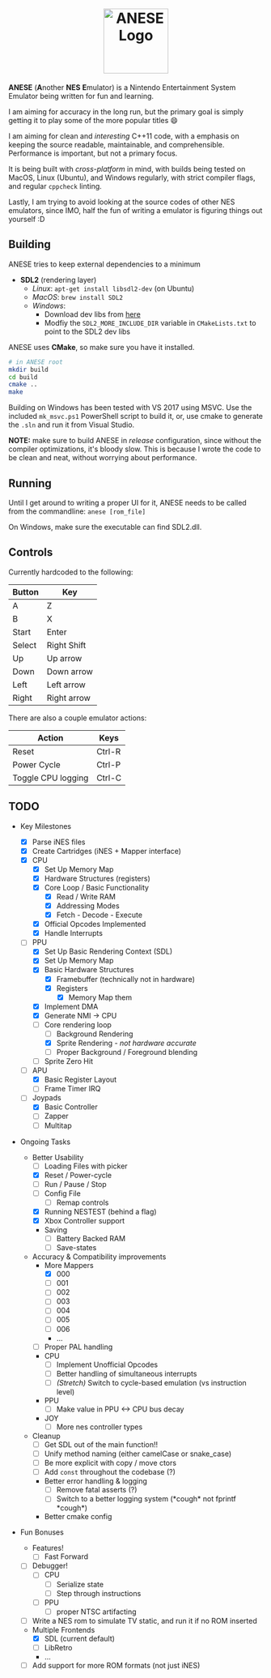 <h1 align="center">
  <img height="128px" src="resources/icons/anese.ico" alt="ANESE Logo">
</h1>

**ANESE** (**A**nother **NES** **E**mulator) is a Nintendo Entertainment System
Emulator being written for fun and learning.

I am aiming for accuracy in the long run, but the primary goal is simply getting
it to play some of the more popular titles :smile:

I am aiming for clean and _interesting_ C++11 code, with a emphasis on keeping
the source readable, maintainable, and comprehensible. Performance is important,
but not a primary focus.

It is being built with _cross-platform_ in mind, with builds being tested on
MacOS, Linux (Ubuntu), and Windows regularly, with strict compiler flags, and
regular `cppcheck` linting.


Lastly, I am trying to avoid looking at the source codes of other NES emulators,
since IMO, half the fun of writing a emulator is figuring things out yourself :D

## Building

ANESE tries to keep external dependencies to a minimum

- **SDL2** (rendering layer)
  - _Linux_: `apt-get install libsdl2-dev` (on Ubuntu)
  - _MacOS_: `brew install SDL2`
  - _Windows_:
    - Download dev libs from [here](https://www.libsdl.org/download-2.0.php)
    - Modfiy the `SDL2_MORE_INCLUDE_DIR` variable in `CMakeLists.txt` to point
      to the SDL2 dev libs

ANESE uses **CMake**, so make sure you have it installed.

```bash
# in ANESE root
mkdir build
cd build
cmake ..
make
```

Building on Windows has been tested with VS 2017 using MSVC.
Use the included `mk_msvc.ps1` PowerShell script to build it, or, use cmake to
generate the `.sln` and run it from Visual Studio.

**NOTE:** make sure to build ANESE in _release_ configuration, since without
the compiler optimizations, it's bloody slow. This is because I wrote the code
to be clean and neat, without worrying about performance.

## Running

Until I get around to writing a proper UI for it, ANESE needs to be called from
the commandline: `anese [rom_file]`

On Windows, make sure the executable can find SDL2.dll.

## Controls

Currently hardcoded to the following:

Button | Key
-------|-----
A      | Z
B      | X
Start  | Enter
Select | Right Shift
Up     | Up arrow
Down   | Down arrow
Left   | Left arrow
Right  | Right arrow

There are also a couple emulator actions:

Action             | Keys
-------------------|--------
Reset              | Ctrl-R
Power Cycle        | Ctrl-P
Toggle CPU logging | Ctrl-C

## TODO

- Key Milestones
  - [x] Parse iNES files
  - [x] Create Cartridges (iNES + Mapper interface)
  - [x] CPU
    - [x] Set Up Memory Map
    - [x] Hardware Structures (registers)
    - [x] Core Loop / Basic Functionality
      - [x] Read / Write RAM
      - [x] Addressing Modes
      - [x] Fetch - Decode - Execute
    - [x] Official Opcodes Implemented
    - [x] Handle Interrupts
  - [ ] PPU
    - [x] Set Up Basic Rendering Context (SDL)
    - [x] Set Up Memory Map
    - [x] Basic Hardware Structures
      - [x] Framebuffer (technically not in hardware)
      - [x] Registers
        - [x] Memory Map them
    - [x] Implement DMA
    - [x] Generate NMI -> CPU
    - [ ] Core rendering loop
      - [ ] Background Rendering
      - [x] Sprite Rendering - _not hardware accurate_
      - [ ] Proper Background / Foreground blending
    - [ ] Sprite Zero Hit
  - [ ] APU
    - [x] Basic Register Layout
    - [ ] Frame Timer IRQ
  - [ ] Joypads
    - [x] Basic Controller
    - [ ] Zapper
    - [ ] Multitap

- Ongoing Tasks
  - Better Usability
    - [ ] Loading Files with picker
    - [x] Reset / Power-cycle
    - [ ] Run / Pause / Stop
    - [ ] Config File
      - [ ] Remap controls
    - [x] Running NESTEST (behind a flag)
    - [x] Xbox Controller support
    - Saving
      - [ ] Battery Backed RAM
      - [ ] Save-states
  - Accuracy & Compatibility improvements
    - More Mappers
      - [x] 000
      - [ ] 001
      - [ ] 002
      - [ ] 003
      - [ ] 004
      - [ ] 005
      - [ ] 006
      - ...
    - [ ] Proper PAL handling
    - CPU
      - [ ] Implement Unofficial Opcodes
      - [ ] Better handling of simultaneous interrupts
      - [ ] _\(Stretch\)_ Switch to cycle-based emulation (vs instruction level)
    - PPU
      - [ ] Make value in PPU <-> CPU bus decay
    - JOY
      - [ ] More nes controller types
  - Cleanup
    - [ ] Get SDL out of the main function!!
    - [ ] Unify method naming (either camelCase or snake_case)
    - [ ] Be more explicit with copy / move ctors
    - [ ] Add `const` throughout the codebase (?)
    - Better error handling & logging
      - [ ] Remove fatal asserts (?)
      - [ ] Switch to a better logging system (\*cough\* not fprintf \*cough\*)
    - Better cmake config

- Fun Bonuses
  - Features!
    - [ ] Fast Forward
  - [ ] Debugger!
    - [ ] CPU
      - [ ] Serialize state
      - [ ] Step through instructions
    - [ ] PPU
      - [ ] proper NTSC artifacting
  - [ ] Write a NES rom to simulate TV static, and run it if no ROM inserted
  - Multiple Frontends
    - [x] SDL (current default)
    - [ ] LibRetro
    - ...
  - [ ] Add support for more ROM formats (not just iNES)
